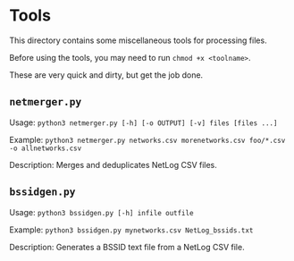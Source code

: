 # Tools
This directory contains some miscellaneous tools for processing files.

Before using the tools, you may need to run `chmod +x <toolname>`.

These are very quick and dirty, but get the job done.

## `netmerger.py`
Usage: `python3 netmerger.py [-h] [-o OUTPUT] [-v] files [files ...]`

Example: `python3 netmerger.py networks.csv morenetworks.csv foo/*.csv -o allnetworks.csv`

Description: Merges and deduplicates NetLog CSV files.

## `bssidgen.py`
Usage: `python3 bssidgen.py [-h] infile outfile`

Example: `python3 bssidgen.py mynetworks.csv NetLog_bssids.txt`

Description: Generates a BSSID text file from a NetLog CSV file.